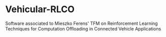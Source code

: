 # Vehicular-RLCO
Software associated to Mieszko Ferens' TFM on Reinforcement Learning Techniques for Computation Offloading in Connected Vehicle Applications
